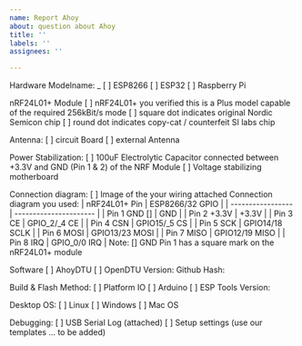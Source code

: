 ```yaml
---
name: Report Ahoy
about: question about Ahoy
title: ''
labels: ''
assignees: ''

---
```


Hardware
Modelname: _
[ ] ESP8266
[ ] ESP32
[ ] Raspberry Pi

nRF24L01+ Module
[ ] nRF24L01+ you verified this is a Plus model capable of the required 256kBit/s mode
[ ] square dot indicates original Nordic Semicon chip 
[ ] round dot indicates copy-cat / counterfeit SI labs chip

Antenna:
[ ] circuit Board
[ ] external Antenna

Power Stabilization:
[ ]  100uF Electrolytic Capacitor 
connected between +3.3V and GND (Pin 1 & 2) of the NRF Module
[ ] Voltage stabilizing motherboard

Connection diagram:
[ ] Image of the your wiring attached
Connection diagram you used:
| nRF24L01+ Pin | ESP8266/32 GPIO |
| -----------------  | ---------------------- |
| Pin 1 GND []     |  GND                          |
| Pin 2 +3.3V       |  +3.3V                        |
| Pin 3 CE              | GPIO_2/_4 CE        |
| Pin 4 CSN          | GPIO15/_5 CS         |
| Pin 5 SCK           | GPIO14/18 SCLK    |
| Pin 6 MOSI        | GPIO13/23 MOSI   |
| Pin 7 MISO        | GPIO12/19 MISO   |
| Pin 8 IRQ            | GPIO_0/0 IRQ     |
Note: [] GND Pin 1 has a square mark on the nRF24L01+ module

Software
[ ] AhoyDTU
[ ] OpenDTU
Version: 
Github Hash: 

Build & Flash Method:
[ ] Platform IO
[ ] Arduino
[ ] ESP Tools
Version: 

Desktop OS:
[ ] Linux
[ ] Windows
[ ] Mac OS

Debugging:
[ ] USB Serial Log (attached)
[ ] Setup settings (use our templates ... to be added)
